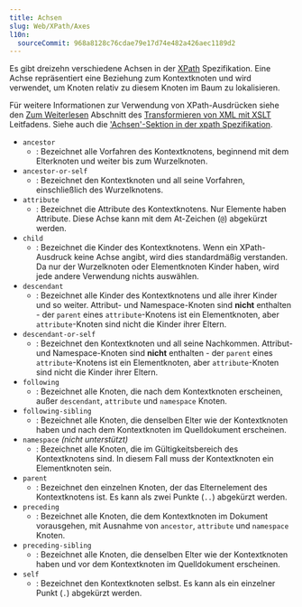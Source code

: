 ```yaml
---
title: Achsen
slug: Web/XPath/Axes
l10n:
  sourceCommit: 968a8128c76cdae79e17d74e482a426aec1189d2
---
```


Es gibt dreizehn verschiedene Achsen in der [XPath](/de/docs/Web/XPath) Spezifikation. Eine Achse repräsentiert eine Beziehung zum Kontextknoten und wird verwendet, um Knoten relativ zu diesem Knoten im Baum zu lokalisieren.

Für weitere Informationen zur Verwendung von XPath-Ausdrücken siehe den [Zum Weiterlesen](/de/docs/Web/XSLT/Guides/Transforming_XML_with_XSLT/For_Further_Reading) Abschnitt des [Transformieren von XML mit XSLT](/de/docs/Web/XSLT/Guides/Transforming_XML_with_XSLT) Leitfadens. Siehe auch die ['Achsen'-Sektion in der xpath Spezifikation](https://www.w3.org/TR/xpath-30/#axes).

- `ancestor`
  - : Bezeichnet alle Vorfahren des Kontextknotens, beginnend mit dem Elterknoten und weiter bis zum Wurzelknoten.
- `ancestor-or-self`
  - : Bezeichnet den Kontextknoten und all seine Vorfahren, einschließlich des Wurzelknotens.
- `attribute`
  - : Bezeichnet die Attribute des Kontextknotens. Nur Elemente haben Attribute. Diese Achse kann mit dem At-Zeichen (`@`) abgekürzt werden.
- `child`
  - : Bezeichnet die Kinder des Kontextknotens. Wenn ein XPath-Ausdruck keine Achse angibt, wird dies standardmäßig verstanden. Da nur der Wurzelknoten oder Elementknoten Kinder haben, wird jede andere Verwendung nichts auswählen.
- `descendant`
  - : Bezeichnet alle Kinder des Kontextknotens und alle ihrer Kinder und so weiter. Attribut- und Namespace-Knoten sind **nicht** enthalten - der `parent` eines `attribute`-Knotens ist ein Elementknoten, aber `attribute`-Knoten sind nicht die Kinder ihrer Eltern.
- `descendant-or-self`
  - : Bezeichnet den Kontextknoten und all seine Nachkommen. Attribut- und Namespace-Knoten sind **nicht** enthalten - der `parent` eines `attribute`-Knotens ist ein Elementknoten, aber `attribute`-Knoten sind nicht die Kinder ihrer Eltern.
- `following`
  - : Bezeichnet alle Knoten, die nach dem Kontextknoten erscheinen, außer `descendant`, `attribute` und `namespace` Knoten.
- `following-sibling`
  - : Bezeichnet alle Knoten, die denselben Elter wie der Kontextknoten haben und nach dem Kontextknoten im Quelldokument erscheinen.
- `namespace` _(nicht unterstützt)_
  - : Bezeichnet alle Knoten, die im Gültigkeitsbereich des Kontextknotens sind. In diesem Fall muss der Kontextknoten ein Elementknoten sein.
- `parent`
  - : Bezeichnet den einzelnen Knoten, der das Elternelement des Kontextknotens ist. Es kann als zwei Punkte (`..`) abgekürzt werden.
- `preceding`
  - : Bezeichnet alle Knoten, die dem Kontextknoten im Dokument vorausgehen, mit Ausnahme von `ancestor`, `attribute` und `namespace` Knoten.
- `preceding-sibling`
  - : Bezeichnet alle Knoten, die denselben Elter wie der Kontextknoten haben und vor dem Kontextknoten im Quelldokument erscheinen.
- `self`
  - : Bezeichnet den Kontextknoten selbst. Es kann als ein einzelner Punkt (`.`) abgekürzt werden.
